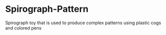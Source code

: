 # Spirograph-Pattern
Spirograph toy that is used to produce complex patterns using plastic cogs and colored pens
